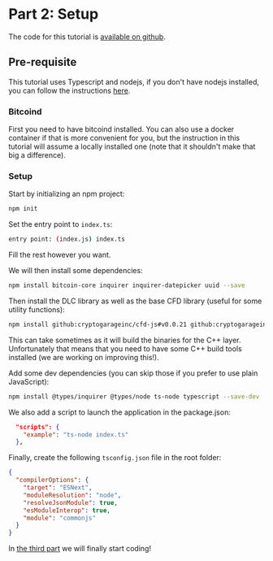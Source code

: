 # Part 2: Setup

The code for this tutorial is [available on github](https://github.com/p2pderivatives/cfd-dlc-js/tree/master/examples/dlccli).

## Pre-requisite

This tutorial uses Typescript and nodejs, if you don't have nodejs installed, you can follow the instructions [here](https://nodejs.org/en/).

### Bitcoind

First you need to have bitcoind installed.
You can also use a docker container if that is more convenient for you, but the instruction in this tutorial will assume a locally installed one (note that it shouldn't make that big a difference).

### Setup

Start by initializing an npm project:

```bash
npm init
```

Set the entry point to `index.ts`:

```bash
entry point: (index.js) index.ts
```

Fill the rest however you want.

We will then install some dependencies:

```bash
npm install bitcoin-core inquirer inquirer-datepicker uuid --save
```

Then install the DLC library as well as the base CFD library (useful for some utility functions):

```bash
npm install github:cryptogarageinc/cfd-js#v0.0.21 github:cryptogarageinc/cfd-dlc-js#feature/tutorial
```

This can take sometimes as it will build the binaries for the C++ layer.
Unfortunately that means that you need to have some C++ build tools installed (we are working on improving this!).

Add some dev dependencies (you can skip those if you prefer to use plain JavaScript):

```bash
npm install @types/inquirer @types/node ts-node typescript --save-dev
```

We also add a script to launch the application in the package.json:

```json
  "scripts": {
    "example": "ts-node index.ts"
  },
```

Finally, create the following `tsconfig.json` file in the root folder:

```json
{
  "compilerOptions": {
    "target": "ESNext",
    "moduleResolution": "node",
    "resolveJsonModule": true,
    "esModuleInterop": true,
    "module": "commonjs"
  }
}
```

In [the third part](./part3.md) we will finally start coding!
